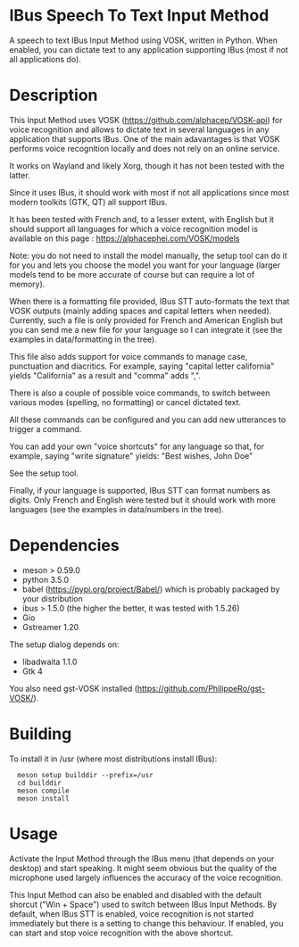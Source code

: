 # IBus Speech To Text Input Method
A speech to text IBus Input Method using VOSK, written in Python. When enabled, you can dictate text to any application supporting IBus (most if not all applications do).

Description
============

This Input Method uses VOSK (https://github.com/alphacep/VOSK-api) for voice recognition and allows to dictate text in several languages in any application that supports IBus.
One of the main adavantages is that VOSK performs voice recognition locally and does not rely on an online service.

It works on Wayland and likely Xorg, though it has not been tested with the latter.

Since it uses IBus, it should work with most if not all applications since most modern toolkits (GTK, QT) all support IBus.

It has been tested with French and, to a lesser extent, with English but it should support all languages for which a voice recognition model is available on this page : https://alphacephei.com/VOSK/models

Note: you do not need to install the model manually, the setup tool can do it for you and lets you choose the model you want for your language (larger models tend to be more accurate of course but can require a lot of memory).

When there is a formatting file provided, IBus STT auto-formats the text that VOSK outputs (mainly adding spaces and capital letters when needed). Currently, such a file is only provided for French and American English but you can send me a new file for your language so I can integrate it (see the examples in data/formatting in the tree).

This file also adds support for voice commands to manage case, punctuation and diacritics.
For example, saying "capital letter california" yields "California" as a result and "comma" adds ",".

There is also a couple of possible voice commands, to switch between various modes (spelling, no formatting) or cancel dictated text.

All these commands can be configured and you can add new utterances to trigger a command.

You can add your own "voice shortcuts" for any language so that, for example, saying "write signature" yields:
"Best wishes,
John Doe"

See the setup tool.

Finally, if your language is supported, IBus STT can format numbers as digits. Only French and English were tested but it should work with more languages (see the examples in data/numbers in the tree).  

Dependencies
============

- meson > 0.59.0
- python 3.5.0
- babel (https://pypi.org/project/Babel/) which is probably packaged by your distribution
- ibus > 1.5.0 (the higher the better, it was tested with 1.5.26)
- Gio
- Gstreamer 1.20

The setup dialog depends on:
- libadwaita 1.1.0
- Gtk 4

You also need gst-VOSK installed (https://github.com/PhilippeRo/gst-VOSK/).

Building
============

To install it in /usr (where most distributions install IBus):
```
  meson setup builddir --prefix=/usr
  cd builddir
  meson compile
  meson install
```

Usage
============

Activate the Input Method through the IBus menu (that depends on your desktop) and start speaking.
It might seem obvious but the quality of the microphone used largely influences the accuracy of the voice recognition.

This Input Method can also be enabled and disabled with the default shorcut ("Win + Space") used to switch between IBus Input Methods. By default, when IBus STT is enabled, voice recognition is not started immediately but there is a setting to change this behaviour. If enabled, you can start and stop voice recognition with the above shortcut.
